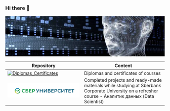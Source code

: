 ### Hi there 👋

<!--
**AlexeyProsekov/AlexeyProsekov** is a ✨ _special_ ✨ repository because its `README.md` (this file) appears on your GitHub profile.

Here are some ideas to get you started:

- 🔭 I’m currently working on ...
- 🌱 I’m currently learning ...
- 👯 I’m looking to collaborate on ...
- 🤔 I’m looking for help with ...
- 💬 Ask me about ...
- 📫 How to reach me: ...
- 😄 Pronouns: ...
- ⚡ Fun fact: ...
-->
![Image](intellect.jpeg)

|Repository | Content |
|---|---|
| <a href="https://github.com/AlexeyProsekov/Diplomas_Certificates/blob/main/README.md"><img src="sert_1.png" alt="Diplomas_Certificates"></a> | Diplomas  and certificates of courses|
| <a href="https://github.com/AlexeyProsekov/Data_Scientist-SberUniversity/blob/main/README.md"><img src="Sber.png" alt="Data_Scientist-SberUniversity"></a> | Completed projects and ready-made materials while studying at Sberbank Corporate University on a refresher course - Аналитик данных (Data Scientist) |
